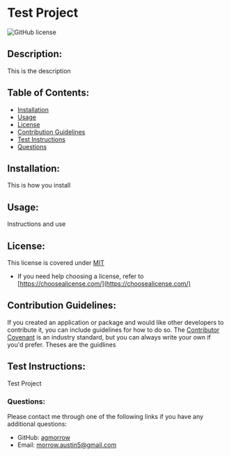 # Test Project
  ![GitHub license](https://img.shields.io/badge/license-MIT-yellow.svg)
  
  ## Description:
  This is the description
  
  ## Table of Contents:
  - [Installation](#installation)
  - [Usage](#usage)
  - [License](#license)
  - [Contribution Guidelines](#contribution-guidelines)
  - [Test Instructions](#test-instructions)
  - [Questions](#questions)
  
  ## Installation:
  This is how you install

  ## Usage:
  Instructions and use

  ## License:
  
  This license is covered under [MIT](https://opensource.org/licenses/MIT)
  * If you need help choosing a license, refer to [https://choosealicense.com/](https://choosealicense.com/)
  

  ## Contribution Guidelines:
  If you created an application or package and would like other developers to contribute it, you can include guidelines for how to do so. The [Contributor Covenant](https://www.contributor-covenant.org/) is an industry standard, but you can always write your own if you'd prefer.
  Theses are the guidlines

  ## Test Instructions:
  Test Project

  ### Questions:
  Please contact me through one of the following links if you have any additional questions:
  - GitHub: [agmorrow](https://github.com/agmorrow)
  - Email: morrow.austin5@gmail.com

